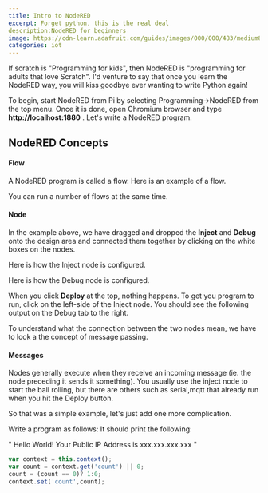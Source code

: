 ```yaml
---
title: Intro to NodeRED
excerpt: Forget python, this is the real deal
description:NodeRED for beginners
image: https://cdn-learn.adafruit.com/guides/images/000/000/483/medium800/node-red-screenshot.png?1448301600
categories: iot
---
```

If scratch is "Programming for kids", then NodeRED is "programming for adults that love Scratch". I'd venture to say that once you learn 
the NodeRED way, you will kiss goodbye ever wanting to write Python again!

To begin, start NodeRED from Pi by selecting Programming->NodeRED from the top menu. Once it is done, open Chromium browser and type 
**http://localhost:1880** . Let's write a NodeRED program.

## NodeRED Concepts

#### Flow
A NodeRED program is called a flow. Here is an example of a flow.

You can run a number of flows at the same time.

#### Node
In the example above, we have dragged and dropped the **Inject** and **Debug** onto the design area and connected them together by clicking 
on the white boxes on the nodes. 

Here is how the Inject node is configured.


Here is how the Debug node is configured.


When you click **Deploy** at the top, nothing happens. To get you program to run, click on the left-side of the Inject node. You should see
the following output on the Debug tab to the right.

To understand what the connection between the two nodes mean, we have to look a the concept of message passing.

#### Messages

Nodes generally execute when they receive an incoming message (ie. the node preceding it sends it something). You usually use the inject
node to start the ball rolling, but there are others such as serial,mqtt that already run when you hit the Deploy button.


So that was a simple example, let's just add one more complication.

Write a program as follows: It should print the following:

"
Hello World!
Your Public IP Address is xxx.xxx.xxx.xxx
"

```javascript
var context = this.context();
var count = context.get('count') || 0;
count = (count == 0)? 1:0;
context.set('count',count);
```

